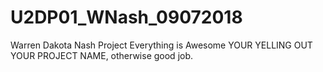 # U2DP01_WNash_09072018
Warren Dakota Nash Project
Everything is Awesome
YOUR YELLING OUT YOUR PROJECT NAME, otherwise good job. 
